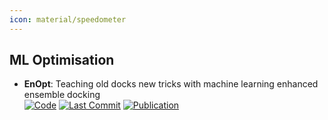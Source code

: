 ```yaml
---
icon: material/speedometer
---
```



## **ML Optimisation**
- **EnOpt**: Teaching old docks new tricks with machine learning enhanced ensemble docking  
		[![Code](https://img.shields.io/github/stars/durrantlab/EnOpt?style=for-the-badge&logo=github)](https://github.com/durrantlab/EnOpt) [![Last Commit](https://img.shields.io/github/last-commit/durrantlab/EnOpt?style=for-the-badge&logo=github)](https://github.com/durrantlab/EnOpt) [![Publication](https://img.shields.io/badge/Publication-Citations:0-blue?style=for-the-badge&logo=bookstack)](https://doi.org/10.1038/s41598-024-71699-3) 
